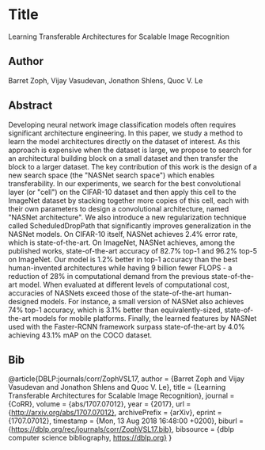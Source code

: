 # Title 
Learning Transferable Architectures for Scalable Image Recognition
## Author 
Barret Zoph, Vijay Vasudevan, Jonathon Shlens, Quoc V. Le
## Abstract 
Developing neural network image classification models often requires significant architecture engineering. In this paper, we study a method to learn the model architectures directly on the dataset of interest. As this approach is expensive when the dataset is large, we propose to search for an architectural building block on a small dataset and then transfer the block to a larger dataset. The key contribution of this work is the design of a new search space (the "NASNet search space") which enables transferability. In our experiments, we search for the best convolutional layer (or "cell") on the CIFAR-10 dataset and then apply this cell to the ImageNet dataset by stacking together more copies of this cell, each with their own parameters to design a convolutional architecture, named "NASNet architecture". We also introduce a new regularization technique called ScheduledDropPath that significantly improves generalization in the NASNet models. On CIFAR-10 itself, NASNet achieves 2.4% error rate, which is state-of-the-art. On ImageNet, NASNet achieves, among the published works, state-of-the-art accuracy of 82.7% top-1 and 96.2% top-5 on ImageNet. Our model is 1.2% better in top-1 accuracy than the best human-invented architectures while having 9 billion fewer FLOPS - a reduction of 28% in computational demand from the previous state-of-the-art model. When evaluated at different levels of computational cost, accuracies of NASNets exceed those of the state-of-the-art human-designed models. For instance, a small version of NASNet also achieves 74% top-1 accuracy, which is 3.1% better than equivalently-sized, state-of-the-art models for mobile platforms. Finally, the learned features by NASNet used with the Faster-RCNN framework surpass state-of-the-art by 4.0% achieving 43.1% mAP on the COCO dataset.

## Bib
@article{DBLP:journals/corr/ZophVSL17,
  author    = {Barret Zoph and
               Vijay Vasudevan and
               Jonathon Shlens and
               Quoc V. Le},
  title     = {Learning Transferable Architectures for Scalable Image Recognition},
  journal   = {CoRR},
  volume    = {abs/1707.07012},
  year      = {2017},
  url       = {http://arxiv.org/abs/1707.07012},
  archivePrefix = {arXiv},
  eprint    = {1707.07012},
  timestamp = {Mon, 13 Aug 2018 16:48:00 +0200},
  biburl    = {https://dblp.org/rec/journals/corr/ZophVSL17.bib},
  bibsource = {dblp computer science bibliography, https://dblp.org}
}